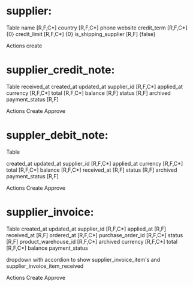# supplier:

Table
name [R,F,C*]
country [R,F,C*]
phone
website
credit_term [R,F,C*] {0}
credit_limit [R,F,C*] {0}
is_shipping_supplier [R,F] {false}

Actions
create

# supplier_credit_note:

Table
received_at
created_at
updated_at
supplier_id [R,F,C*]
applied_at
currency [R,F,C*]
total [R,F,C*]
balance [R,F]
status [R,F]
archived
payment_status [R,F]

Actions
Create
Approve

# suppler_debit_note:

Table

created_at
updated_at
supplier_id [R,F,C*]
applied_at
currency [R,F,C*]
total [R,F,C*]
balance [R,F,C*]
received_at [R,F]
status [R,F]
archived
payment_status [R,F]

Actions
Create
Approve

# supplier_invoice:

Table
created_at
updated_at
supplier_id [R,F,C*]
applied_at [R,F]
received_at [R,F]
ordered_at [R,F,C*]
purchase_order_id [R,F,C*]
status [R,F]
product_warehouse_id [R,F,C*]
archived
currency [R,F,C*]
total [R,F,C*]
balance
payment_status

dropdown with accordion to show supplier_invoice_item's and supplier_invoice_item_received

Actions
Create
Approve
